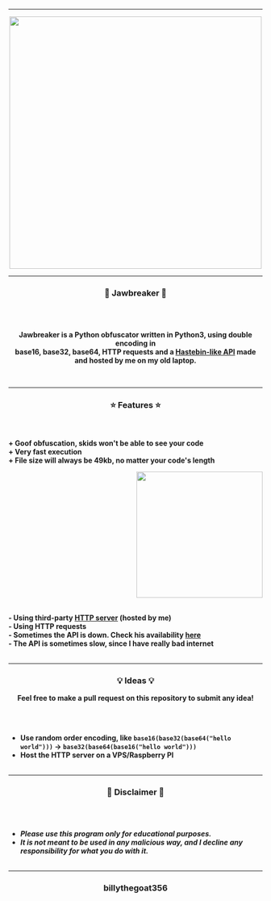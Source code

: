 -----

<p align="center">
<img src="https://repository-images.githubusercontent.com/396419934/849cdfaf-fab7-4274-a792-d669524c31fe", width="500", height="500">
</p>

-----

### <p align="center">🔨 Jawbreaker 🔨</p>

<br><br>
<p align="center">
  <strong>Jawbreaker is a Python obfuscator written in Python3, using double encoding in</strong>
  <br>
  <strong>base16, base32, base64, HTTP requests and a <a href="https://github.com/billythegoat356/Raven">Hastebin-like API</a> made and hosted by me on my old laptop.</strong>
</p>
<br>

-----

### <p align="center">⭐ Features ⭐</p>

<br><br>
<strong>+ Goof obfuscation, skids won't be able to see your code</strong>
<br>
<strong>+ Very fast execution</strong>
<br>
<strong>+ File size will always be 49kb, no matter your code's length</strong>
<br>

<p align="right">
<img src="https://repository-images.githubusercontent.com/396419934/849cdfaf-fab7-4274-a792-d669524c31fe" width="250", height="250">
</p>

<br>
<strong>- Using third-party <a href="https://hastebin.loca.lt">HTTP server</a> (hosted by me)</strong>
<br>
<strong>- Using HTTP requests</strong>
<br>
<strong>- Sometimes the API is down. Check his availability <a href="https://hastebin.loca.lt">here</a></strong>
<br>
<strong>- The API is sometimes slow, since I have really bad internet</strong>
<br><br>

-----

### <p align="center">💡 Ideas 💡</p>

<p align="center"><strong>Feel free to make a pull request on this repository to submit any idea!</strong</p>

<br><br>
* Use random order encoding, like `base16(base32(base64("hello world")))` -> `base32(base64(base16("hello world")))`
* Host the HTTP server on a VPS/Raspberry PI
<br><br>

-----

### <p align="center">📌 Disclaimer 📌</p>

<br><br>
* ***Please use this program only for educational purposes.***
* ***It is not meant to be used in any malicious way, and I decline any responsibility for what you do with it.***
<br><br>

-----

### <p align="center">billythegoat356</p>
